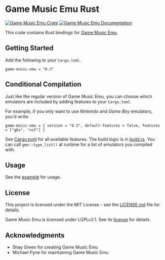 # Game Music Emu Rust
[![Game Music Emu Crate](https://img.shields.io/crates/v/game-music-emu.svg)](https://crates.io/crates/game-music-emu)
[![Game Music Emu Documentation](https://docs.rs/game-music-emu/badge.svg)](https://docs.rs/game-music-emu)

This crate contains Rust bindings for [Game Music Emu](https://github.com/libgme/game-music-emu/wiki).

## Getting Started

Add the following to your `Cargo.toml`.

```
game-music-emu = "0.3"
```

## Conditional Compilation

Just like the regular version of Game Music Emu, you can choose which emulators are included by adding features to your `Cargo.toml`.

For example, if you only want to use *Nintendo* and *Game Boy* emulators, you'd write:

```
game-music-emu = { version = "0.3", default-features = false, features = ["gbs", "nsf"] }
```
See [Cargo.toml](Cargo.toml) for all available features. The build logic is in [build.rs](build.rs). You can call `gme::type_list()` at runtime for a list of emulators you compiled with.

## Usage

See the [example](examples/play_nsf.rs) for usage.

## License

This project is licensed under the MIT License - see the [LICENSE.md](LICENSE.md) file for details. 

Game Music Emu is licensed under LGPLv2.1. See its [license](src/gme/license.txt) for details.

## Acknowledgments

* Shay Green for creating Game Music Emu
* Michael Pyne for maintaining Game Music Emu
